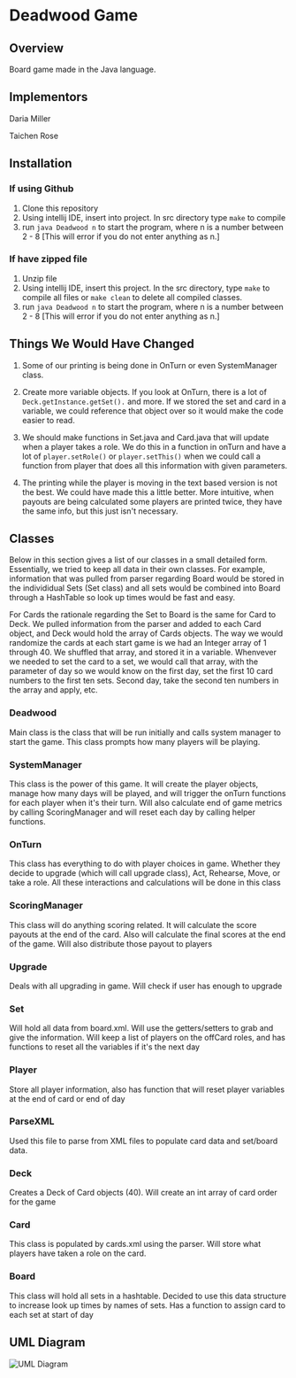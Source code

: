 # Deadwood Game

## Overview

Board game made in the Java language.

## Implementors

Daria Miller

Taichen Rose

## Installation

### If using Github
1. Clone this repository
2. Using intellij IDE, insert into project. In src directory type ```make``` to compile
3. run ```java Deadwood n``` to start the program, where n is a number between 2 - 8 [This will error if you do not enter anything as n.]

### If have zipped file
1. Unzip file
2. Using intellij IDE, insert this project. In the src directory, type ```make``` to compile all files or ```make clean``` to delete all compiled classes.
3. run ```java Deadwood n``` to start the program, where n is a number between 2 - 8 [This will error if you do not enter anything as n.]

## Things We Would Have Changed

1. Some of our printing is being done in OnTurn or even SystemManager class. 

2. Create more variable objects. If you look at OnTurn, there is a lot of ```Deck.getInstance.getSet().``` and more. If we stored the set and card in a variable, we could reference that object over so it would make the code easier to read.

3. We should make functions in Set.java and Card.java that will update when a player takes a role. We do this in a function in onTurn and have a lot of ```player.setRole()``` or ```player.setThis()``` when we could call a function from player that does all this information with given parameters.

4. The printing while the player is moving in the text based version is not the best. We could have made this a little better. More intuitive, when payouts are being calculated some players are printed twice, they have the same info, but this just isn't necessary.

## Classes

Below in this section gives a list of our classes in a small detailed form. Essentially, we tried to keep all data in their own classes. For example, information that was pulled from parser regarding Board would be stored in the individidual Sets (Set class) and all sets would be combined into Board through a HashTable so look up times would be fast and easy.

For Cards the rationale regarding the Set to Board is the same for Card to Deck. We pulled information from the parser and added to each Card object, and Deck would hold the array of Cards objects. The way we would randomize the cards at each start game is we had an Integer array of 1 through 40. We shuffled that array, and stored it in a variable. Whenvever we needed to set the card to a set, we would call that array, with the parameter of day so we would know on the first day, set the first 10 card numbers to the first ten sets. Second day, take the second ten numbers in the array and apply, etc.

### Deadwood

Main class is the class that will be run initially and calls system manager to start the game. This class prompts how many players will be playing.

### SystemManager 

This class is the power of this game. It will create the player objects, manage how many days will be played, and will trigger the onTurn functions for each player when it's their turn. Will also calculate end of game metrics by calling ScoringManager and will reset each day by calling helper functions.

### OnTurn

This class has everything to do with player choices in game. Whether they decide to upgrade (which will call upgrade class), Act, Rehearse, Move, or take a role. All these interactions and calculations will be done in this class

### ScoringManager

This class will do anything scoring related. It will calculate the score payouts at the end of the card. Also will calculate the final scores at the end of the game. Will also distribute those payout to players

### Upgrade

Deals with all upgrading in game. Will check if user has enough to upgrade 

### Set

Will hold all data from board.xml. Will use the getters/setters to grab and give the information. Will keep a list of players on the offCard roles, and has functions to reset all the variables if it's the next day

### Player

Store all player information, also has function that will reset player variables at the end of card or end of day

### ParseXML

Used this file to parse from XML files to populate card data and set/board data.

### Deck

Creates a Deck of Card objects (40). Will create an int array of card order for the game

### Card

This class is populated by cards.xml using the parser. Will store what players have taken a role on the card. 

### Board

This class will hold all sets in a hashtable. Decided to use this data structure to increase look up times by names of sets. Has a function to assign card to each set at start of day

## UML Diagram

![UML Diagram](../../Desktop/Tai/CSCI345/DeadwoodProject/img/UML.png)

